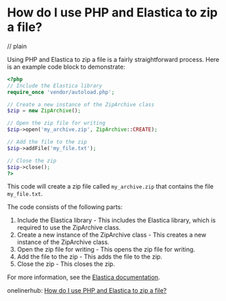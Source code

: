 # How do I use PHP and Elastica to zip a file?
// plain

Using PHP and Elastica to zip a file is a fairly straightforward process. Here is an example code block to demonstrate:

```php
<?php
// Include the Elastica library
require_once 'vendor/autoload.php';

// Create a new instance of the ZipArchive class
$zip = new ZipArchive();

// Open the zip file for writing
$zip->open('my_archive.zip', ZipArchive::CREATE);

// Add the file to the zip
$zip->addFile('my_file.txt');

// Close the zip
$zip->close();
?>
```

This code will create a zip file called `my_archive.zip` that contains the file `my_file.txt`.

The code consists of the following parts:

1. Include the Elastica library - This includes the Elastica library, which is required to use the ZipArchive class.
2. Create a new instance of the ZipArchive class - This creates a new instance of the ZipArchive class.
3. Open the zip file for writing - This opens the zip file for writing.
4. Add the file to the zip - This adds the file to the zip.
5. Close the zip - This closes the zip.

For more information, see the [Elastica documentation](https://www.elastic.co/guide/en/elasticsearch/client/php-api/current/zip_archive.html).

onelinerhub: [How do I use PHP and Elastica to zip a file?](https://onelinerhub.com/php-elastica/how-do-i-use-php-and-elastica-to-zip-a-file)